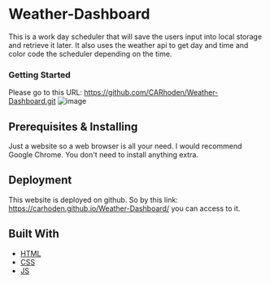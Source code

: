 # Weather-Dashboard

This is a work day scheduler that will save the users input into local storage and retrieve it later. It also uses the weather api to get day and time and color code the scheduler depending on the time.

### Getting Started 

Please go to this URL: https://github.com/CARhoden/Weather-Dashboard.git
![image](https://github.com/CARhoden/Weather-Dashboard/assets/101947931/e806cff7-9657-47e9-80ad-5ef8845f4c43)
## Prerequisites & Installing

Just a website so a web browser is all your need. I would recommend Google Chrome. You don't need to install anything extra.
 
## Deployment

This website is deployed on github. So by this link: https://carhoden.github.io/Weather-Dashboard/
you can access to it.

## Built With

* [HTML](https://en.wikipedia.org/wiki/HTML)
* [CSS](https://en.wikipedia.org/wiki/Cascading_Style_Sheets)
* [JS](https://en.wikipedia.org/wiki/JavaScript)